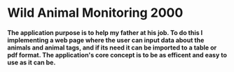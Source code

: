 # Wild Animal Monitoring 2000

#### The application purpose is to help my father at his job. To do this I implementing a web page where the user can input data about the animals and animal tags, and if its need it can be imported to a table or pdf format. The application's core concept is to be as efficent and easy to use as it can be.
